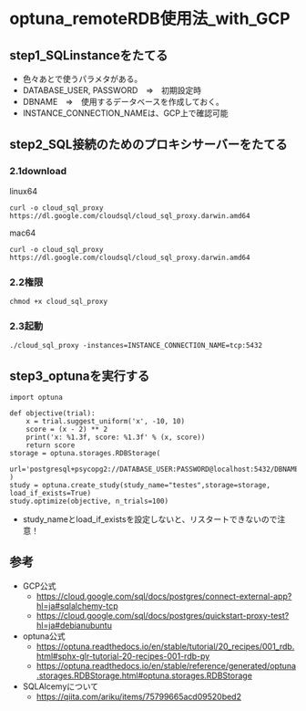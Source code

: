 # optuna_remoteRDB使用法_with_GCP
## step1_SQLinstanceをたてる
- 色々あとで使うパラメタがある。
- DATABASE_USER, PASSWORD　⇒　初期設定時
- DBNAME　⇒　使用するデータベースを作成しておく。
- INSTANCE_CONNECTION_NAMEは、GCP上で確認可能

## step2_SQL接続のためのプロキシサーバーをたてる
### 2.1download
linux64
```
curl -o cloud_sql_proxy https://dl.google.com/cloudsql/cloud_sql_proxy.darwin.amd64
```
mac64
```
curl -o cloud_sql_proxy https://dl.google.com/cloudsql/cloud_sql_proxy.darwin.amd64
```

### 2.2権限
```
chmod +x cloud_sql_proxy
```

### 2.3起動
```
./cloud_sql_proxy -instances=INSTANCE_CONNECTION_NAME=tcp:5432
```


## step3_optunaを実行する
```
import optuna

def objective(trial):
    x = trial.suggest_uniform('x', -10, 10)
    score = (x - 2) ** 2
    print('x: %1.3f, score: %1.3f' % (x, score))
    return score
storage = optuna.storages.RDBStorage(
    url='postgresql+psycopg2://DATABASE_USER:PASSWORD@localhost:5432/DBNAME',
)
study = optuna.create_study(study_name="testes",storage=storage, load_if_exists=True)
study.optimize(objective, n_trials=100)
```
- study_nameとload_if_existsを設定しないと、リスタートできないので注意！


## 参考
- GCP公式
  - https://cloud.google.com/sql/docs/postgres/connect-external-app?hl=ja#sqlalchemy-tcp
  - https://cloud.google.com/sql/docs/postgres/quickstart-proxy-test?hl=ja#debianubuntu
- optuna公式
  - https://optuna.readthedocs.io/en/stable/tutorial/20_recipes/001_rdb.html#sphx-glr-tutorial-20-recipes-001-rdb-py
  - https://optuna.readthedocs.io/en/stable/reference/generated/optuna.storages.RDBStorage.html#optuna.storages.RDBStorage
- SQLAlcemyについて
  - https://qiita.com/ariku/items/75799665acd09520bed2

